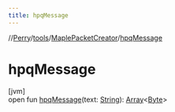 ```yaml
---
title: hpqMessage
---
```

//[Perry](../../../index.html)/[tools](../index.html)/[MaplePacketCreator](index.html)/[hpqMessage](hpq-message.html)



# hpqMessage



[jvm]\
open fun [hpqMessage](hpq-message.html)(text: [String](https://docs.oracle.com/javase/8/docs/api/java/lang/String.html)): [Array](https://kotlinlang.org/api/latest/jvm/stdlib/kotlin/-array/index.html)&lt;[Byte](https://kotlinlang.org/api/latest/jvm/stdlib/kotlin/-byte/index.html)&gt;




